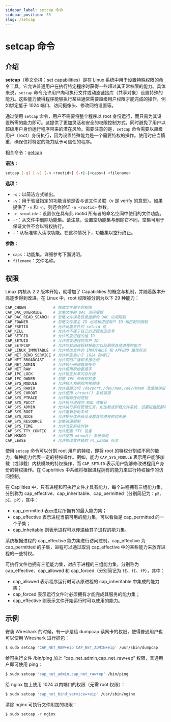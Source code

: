 ```yaml
---
sidebar_label: setcap 命令
sidebar_position: 55
slug: /setcap
---
```


# setcap 命令



## 介绍

**setcap**（英文全拼：set capabilities）是在 Linux 系统中用于设置特殊权限的命令工具。它允许普通用户在执行特定程序时获得一些超过其正常权限的能力。具体来说，`setcap` 命令允许用户向可执行文件或动态链接库（共享对象）设置特殊的能力。这些能力使得程序能够执行某些通常需要超级用户权限才能完成的操作，例如绑定低于 1024 端口、访问摄像头、修改网络设置等。

通过使用 `setcap` 命令，用户不需要将整个程序以 root 身份运行，而只需为其设置所需的能力即可。这提供了更加灵活和安全的权限控制方式，同时避免了用户以超级用户身份运行程序带来的潜在风险。需要注意的是，`setcap` 命令需要以超级用户（root）身份执行，因为设置特殊能力是一个需要特权的操作。使用时应当慎重，确保仅将特定的能力赋予可信任的程序。

相关命令：[getcap](/linux-command/getcap)

**语法**：

```bash
setcap [-q] [-v] [-n <rootid>] (-r|-|<caps>) <filename>
```

**选项**：

- `-q`：以简洁方式输出。
- `-v`：用于验证指定的功能当前是否与该文件关联（v 是 verify 的意思）。如果提供了 `-v` 和 `-n`，则还会验证 `-n <rootid>` 参数。
- `-n <rootid>`：设置仅在具有此 rootid 所有者的命名空间中使用的文件功能。
- `-r`：从文件中删除功能集。请注意，设置空功能集与删除它不同，空集可用于保证文件不会以特权执行。
- `-`：从标准输入读取功能。在这种情况下，功能集以空行终止。

**参数**：

- `caps`：功能集。详细参考下面说明。
- `filename`：文件名称。



## 权限

Linux 内核从 2.2 版本开始，就增加了 Capabilities 的概念与机制，并随着版本升高逐步得到改进。在 Linux 中，root 权限被分割为以下 29 种能力：

```bash
CAP_CHOWN            # 修改文件属主的权限
CAP_DAC_OVERRIDE     # 忽略文件的 DAC 访问限制
CAP_DAC_READ_SEARCH  # 忽略文件读及目录搜索的 DAC 访问限制
CAP_FOWNER           # 忽略文件属主 ID 必须和进程用户 ID 相匹配的限制
CAP_FSETID           # 允许设置文件的 setuid 位
CAP_KILL             # 允许对不属于自己的进程发送信号
CAP_SETGID           # 允许改变进程的组 ID
CAP_SETUID           # 允许改变进程的用户 ID
CAP_SETPCAP          # 允许向其他进程转移能力以及删除其他进程的能力
CAP_LINUX_IMMUTABLE  # 允许修改文件的 IMMUTABLE 和 APPEND 属性标志
CAP_NET_BIND_SERVICE # 允许绑定到小于 1024 的端口
CAP_NET_BROADCAST    # 允许网络广播和多播访问
CAP_NET_ADMIN        # 允许执行网络管理任务
CAP_NET_RAW          # 允许使用原始套接字
CAP_IPC_LOCK         # 允许锁定共享内存片段
CAP_IPC_OWNER        # 忽略 IPC 所有权检查
CAP_SYS_MODULE       # 允许插入和删除内核模块
CAP_SYS_RAWIO        # 允许直接访问 /devport,/dev/mem,/dev/kmem 及原始块设备
CAP_SYS_CHROOT       # 允许使用 chroot() 系统调用
CAP_SYS_PTRACE       # 允许跟踪任何进程
CAP_SYS_PACCT        # 允许执行进程的 BSD 式审计
CAP_SYS_ADMIN        # 允许执行系统管理任务，如加载或卸载文件系统、设置磁盘配额等
CAP_SYS_BOOT         # 允许重新启动系统
CAP_SYS_NICE         # 允许提升优先级及设置其他进程的优先级
CAP_SYS_RESOURCE     # 忽略资源限制
CAP_SYS_TIME         # 允许改变系统时钟
CAP_SYS_TTY_CONFIG   # 允许配置 TTY 设备
CAP_MKNOD            # 允许使用 mknod() 系统调用
CAP_LEASE            # 允许修改文件锁的 FL_LEASE 标志
```

使用 `setcap` 命令可以分割 root 用户的特权，即将 root 的特权分割成不同的能力，每种能力代表一定的特权操作。例如，能力 `CAP_SYS_MODULE` 表示用户能够加载（或卸载）内核模块的特权操作，而 `CAP_SETUID` 表示用户能够修改进程用户身份的特权操作。在 Capbilities 中系统将根据进程拥有的能力来进行特权操作的访问控制。

在 Capilities 中，只有进程和可执行文件才具有能力，每个进程拥有三组能力集，分别称为 cap_effective、cap_inheritable、cap_permitted（分别简记为：`pE`、`pI`、`pP`），其中：

- cap_permitted 表示进程所拥有的最大能力集；
- cap_effective 表示进程当前可用的能力集，可以看做是 cap_permitted 的一个子集；
- cap_inheitable 则表示进程可以传递给其子进程的能力集。

系统根据进程的 cap_effective 能力集进行访问控制，cap_effective 为 cap_permitted 的子集，进程可以通过取消 cap_effective 中的某些能力来放弃进程的一些特权。

可执行文件也拥有三组能力集，对应于进程的三组能力集，分别称为 cap_effective、cap_allowed 和 cap_forced（分别简记为 `fE`、`fI`、`fP`），其中：

- cap_allowed 表示程序运行时可从原进程的 cap_inheritable 中集成的能力集；
- cap_forced 表示运行文件时必须拥有才能完成其服务的能力集；
- cap_effective 则表示文件开始运行时可以使用的能力。



## 示例

安装 Wireshark 的时候，有一步是给 dumpcap 读网卡的权限，使得普通用户也可以使用 Wireshark 进行抓包：

```bash
$ sudo setcap 'CAP_NET_RAW+eip CAP_NET_ADMIN+eip' /usr/sbin/dumpcap
```

给可执行文件 /bin/ping 加上 “cap_net_admin,cap_net_raw+ep” 权限，普通用户即可使用 ping：

```bash
$ sudo setcap 'cap_net_admin,cap_net_raw+ep' /bin/ping
```

给 nginx 加上使用 1024 以内端口的权限（无需 root 权限）：

```bash
$ sudo setcap 'cap_net_bind_service=+eip' /usr/sbin/nginx
```

清除 nginx 可执行文件附加的权限：

```bash
$ sudo setcap -r nginx
```



